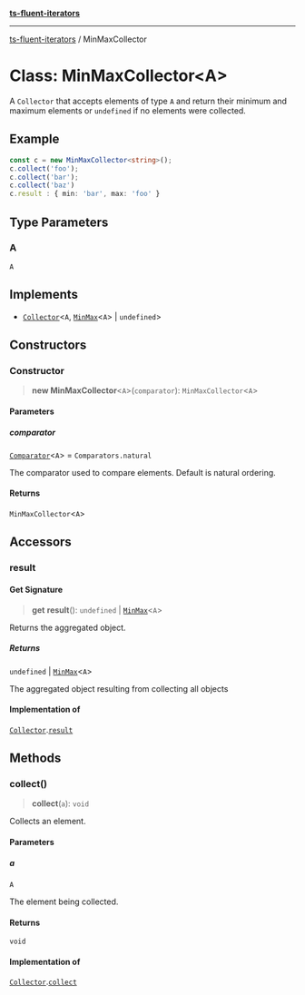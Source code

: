[**ts-fluent-iterators**](../README.md)

---

[ts-fluent-iterators](../README.md) / MinMaxCollector

# Class: MinMaxCollector\<A\>

A `Collector` that accepts elements of type `A` and return their minimum and maximum elements or `undefined` if no elements were collected.

## Example

```ts
const c = new MinMaxCollector<string>();
c.collect('foo');
c.collect('bar');
c.collect('baz')
c.result : { min: 'bar', max: 'foo' }
```

## Type Parameters

### A

`A`

## Implements

- [`Collector`](../interfaces/Collector.md)\<`A`, [`MinMax`](../interfaces/MinMax.md)\<`A`\> \| `undefined`\>

## Constructors

### Constructor

> **new MinMaxCollector**\<`A`\>(`comparator`): `MinMaxCollector`\<`A`\>

#### Parameters

##### comparator

[`Comparator`](../type-aliases/Comparator.md)\<`A`\> = `Comparators.natural`

The comparator used to compare elements. Default is natural ordering.

#### Returns

`MinMaxCollector`\<`A`\>

## Accessors

### result

#### Get Signature

> **get** **result**(): `undefined` \| [`MinMax`](../interfaces/MinMax.md)\<`A`\>

Returns the aggregated object.

##### Returns

`undefined` \| [`MinMax`](../interfaces/MinMax.md)\<`A`\>

The aggregated object resulting from collecting all objects

#### Implementation of

[`Collector`](../interfaces/Collector.md).[`result`](../interfaces/Collector.md#result)

## Methods

### collect()

> **collect**(`a`): `void`

Collects an element.

#### Parameters

##### a

`A`

The element being collected.

#### Returns

`void`

#### Implementation of

[`Collector`](../interfaces/Collector.md).[`collect`](../interfaces/Collector.md#collect)
